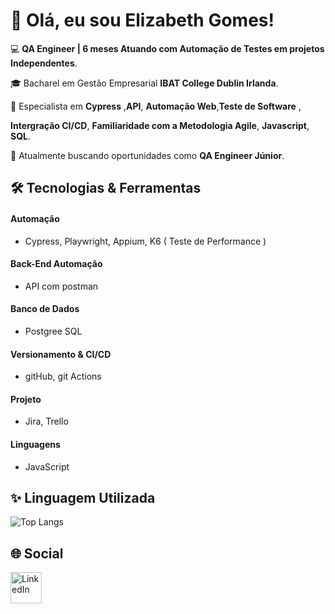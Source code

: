 # 👋 Olá, eu sou Elizabeth Gomes!


💻 **QA Engineer | 6 meses Atuando com Automação de Testes em projetos Independentes**.  

🎓 Bacharel em Gestão Empresarial **IBAT College Dublin Irlanda**.

🌟 Especialista em **Cypress** ,**API**, **Automação Web**,**Teste de Software** ,

**Intergração CI/CD**, **Familiaridade com a Metodologia Agile**, **Javascript**, **SQL**.

💼 Atualmente buscando oportunidades como **QA Engineer Júnior**.


## 🛠️ Tecnologias & Ferramentas

#### Automação

- Cypress, Playwright, Appium, K6 ( Teste de Performance ) 

#### Back-End Automação

- API com postman 

#### Banco de Dados

- Postgree SQL

#### Versionamento & CI/CD
  
- gitHub, git Actions

#### Projeto 

- Jira, Trello

#### Linguagens

- JavaScript

  

## ✨ Linguagem Utilizada


![Top Langs](https://github-readme-stats.vercel.app/api/top-langs/?username=ElizabethGomes-QAEngineer&layout=compact&theme=radical&cache_seconds=86400)


## 🌐 Social


[<img src="https://cdn-icons-png.flaticon.com/512/174/174857.png" alt="LinkedIn" width="50"/>](https://www.linkedin.com/in/elizabeth-gomes-da-silva-51b9a447/)




